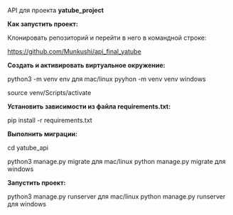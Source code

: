 API для проекта **yatube_project**

**Как запустить проект:**

Клонировать репозиторий и перейти в него в командной строке:

https://github.com/Munkushi/api_final_yatube

**Cоздать и активировать виртуальное окружение:**

python3 -m venv env для mac/linux
pyyhon -m venv venv windows

source venv/Scripts/activate

**Установить зависимости из файла requirements.txt:**

pip install -r requirements.txt

**Выполнить миграции:**

cd yatube_api

python3 manage.py migrate для mac/linux
python manage.py migrate для windows

**Запустить проект:**

python3 manage.py runserver для mac/linux
python manage.py runserver для windows